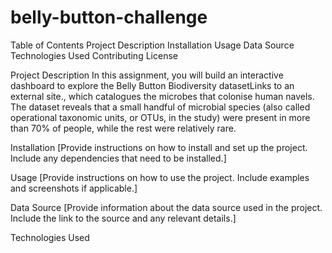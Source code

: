 # belly-button-challenge

Table of Contents
Project Description
Installation
Usage
Data Source
Technologies Used
Contributing
License

Project Description
In this assignment, you will build an interactive dashboard to explore the Belly Button Biodiversity datasetLinks to an external site., which catalogues the microbes that colonise human navels.
The dataset reveals that a small handful of microbial species (also called operational taxonomic units, or OTUs, in the study) were present in more than 70% of people, while the rest were relatively rare.


Installation
[Provide instructions on how to install and set up the project. Include any dependencies that need to be installed.]

Usage
[Provide instructions on how to use the project. Include examples and screenshots if applicable.]

Data Source
[Provide information about the data source used in the project. Include the link to the source and any relevant details.]

Technologies Used










